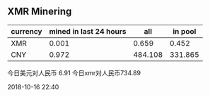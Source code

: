 ## XMR Minering

|currency|mined in last 24 hours|all|in pool|
|---|---|---|---|
|XMR|0.001|0.659|0.452|
|CNY|0.972|484.108|331.865|

今日美元对人民币 6.91	今日xmr对人民币734.89


2018-10-16 22:40